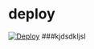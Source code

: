 
# deploy

[![Deploy](https://www.herokucdn.com/deploy/button.svg)](https://heroku.com/deploy)
###kjdsdkljsl
